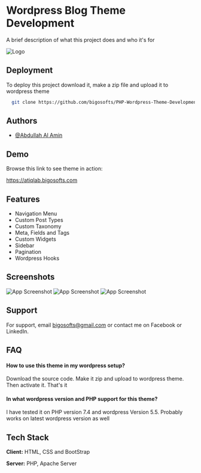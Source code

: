 
# Wordpress Blog Theme Development

A brief description of what this project does and who it's for


![Logo](https://atiqlab.bigosofts.com/wp-content/uploads/2021/01/icon-white.png)


## Deployment

To deploy this project download it, make a zip file and upload it to wordpress theme

```bash
  git clone https://github.com/bigosofts/PHP-Wordpress-Theme-Development-CPT-Taxonomy-Sidebar-Widgets-Pagination-Menus-Tag-Meta-Fields.git
```


## Authors

- [@Abdullah Al Amin](https://www.linkedin.com/in/abdullah-al-amin-93408b192)


## Demo

Browse this link to see theme in action:

https://atiqlab.bigosofts.com
## Features

- Navigation Menu
- Custom Post Types
- Custom Taxonomy
- Meta, Fields and Tags
- Custom Widgets
- Sidebar
- Pagination
- Wordpress Hooks


## Screenshots

![App Screenshot](https://atiqlab.bigosofts.com/wp-content/uploads/2024/08/Screenshot-from-2024-08-25-09-28-37.png)
![App Screenshot](https://atiqlab.bigosofts.com/wp-content/uploads/2024/08/screencapture-atiqlab-bigosofts.png)
![App Screenshot](https://atiqlab.bigosofts.com/wp-content/uploads/2024/08/screencapture-atiqlab-bigosofts-2024-08-25-09_35_09-2.png)


## Support

For support, email bigosofts@gmail.com or contact me on Facebook or LinkedIn.


## FAQ

#### How to use this theme in my wordpress setup?

Download the source code. Make it zip and upload to wordpress theme. Then activate it. That's it

#### In what wordpress version and PHP support for this theme?

I have tested it on PHP version 7.4 and wordpress Version 5.5. Probably works on latest wordpress version as well


## Tech Stack

**Client:** HTML, CSS and BootStrap

**Server:** PHP, Apache Server
